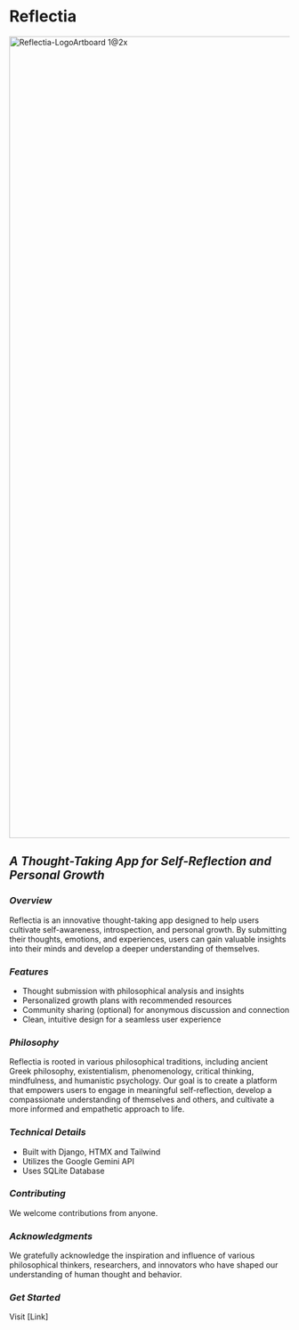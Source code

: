 # Reflectia
<img width="1440" alt="Reflectia-LogoArtboard 1@2x" src="https://github.com/MarcelNazare/Reflectia/assets/40214549/e3e8a580-7579-4fc6-9425-d437e8998ed9">


## *A Thought-Taking App for Self-Reflection and Personal Growth*

### *Overview*

Reflectia is an innovative thought-taking app designed to help users cultivate self-awareness, introspection, and personal growth. By submitting their thoughts, emotions, and experiences, users can gain valuable insights into their minds and develop a deeper understanding of themselves.

### *Features*

- Thought submission with philosophical analysis and insights
- Personalized growth plans with recommended resources
- Community sharing (optional) for anonymous discussion and connection
- Clean, intuitive design for a seamless user experience

### *Philosophy*

Reflectia is rooted in various philosophical traditions, including ancient Greek philosophy, existentialism, phenomenology, critical thinking, mindfulness, and humanistic psychology. Our goal is to create a platform that empowers users to engage in meaningful self-reflection, develop a compassionate understanding of themselves and others, and cultivate a more informed and empathetic approach to life.

### *Technical Details*

- Built with Django, HTMX and Tailwind
- Utilizes the Google Gemini API 
- Uses SQLite Database


### *Contributing*

We welcome contributions from anyone.


### *Acknowledgments*

We gratefully acknowledge the inspiration and influence of various philosophical thinkers, researchers, and innovators who have shaped our understanding of human thought and behavior.

### *Get Started*

Visit [Link]

